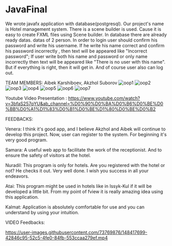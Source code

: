 # JavaFinal
We wrote javafx application with database(postgresql). Our project's name is Hotel management system. There is a scene builder is used. Cause it is easy to create 
FXML files using Scene builder. In database there are already ready datas. datas of 2 person. In order to login user should confirm his password and write his username.
If he write his name correct and confirm his password incorrectly , then text will be appeared like  "Incorrect password"; If user write both his name and password or
only name incorrectly then text will be appeared like "There is no user with this name". But if everything is right, then it will get in. And of course user also can log out.


TEAM MEMBERS: Aibek Karshiboev, Akzhol Suborov
![oop1](https://user-images.githubusercontent.com/73769876/148400192-1df91296-eca3-40a4-ac5f-8d461ea97dcb.png)
![oop2](https://user-images.githubusercontent.com/73769876/148400490-7d6b0aec-9331-4b5f-b254-60c5ad8eedb2.png)
![oop3](https://user-images.githubusercontent.com/73769876/148400500-2b5bcd29-92f8-452d-9e64-33f6f878f1ee.png)
![oop4](https://user-images.githubusercontent.com/73769876/148400508-5acfd14a-5c2a-4809-abdd-b8d9c03b625a.png)
![oop5](https://user-images.githubusercontent.com/73769876/148400513-632d016f-d744-42eb-b1b7-608ffa256767.png)
![oop6](https://user-images.githubusercontent.com/73769876/148400524-130aa545-17b3-4139-b176-d3e60d7690b7.png)
![oop7](https://user-images.githubusercontent.com/73769876/148400537-33ef7005-9113-4008-8421-43c7d8bc11b3.png)

Youtube Video Presentation : https://www.youtube.com/watch?v=3bfaS257qYU&ab_channel=%D0%90%D0%BA%D0%B6%D0%BE%D0%BB%D0%A1%D1%83%D0%B1%D0%BE%D1%80%D0%BE%D0%B2

FEEDBACKS:

Venera:
I think it's good app, and I believe Akzhol and Aibek will continue to develop this project. Now, user can register to the system. For beginning it's very good program.

Samara:
A useful web app to facilitate the work of the receptionist. And to ensure the safety of visitors at the hotel.

Nuradil:
This program is only for hotels. Are you registered with the hotel or not? 
 He checks it out. Very well done. I wish you success in all your endeavors.
 
 Atai:
 This program might be used in hotels like in Issyk-Kul if it will be developed a little bit. From my point of fview it is really amazing idea using this application.
 
 Kalmat:
Application is absolutely comfortable for use and you can understand by using your intuition. 

VIDEO Feedbacks:

https://user-images.githubusercontent.com/73769876/148417699-42846c95-52c5-4fe0-84fb-553ccaa279ef.mp4
